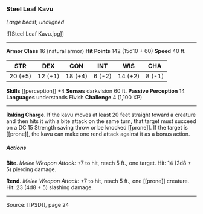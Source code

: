 ### Steel Leaf Kavu
_Large beast, unaligned_

![[Steel Leaf Kavu.jpg]]




---

**Armor Class** 16 (natural armor)
**Hit Points** 142 (15d10 + 60)
**Speed** 40 ft.

| STR     | DEX     | CON     | INT     | WIS     | CHA     |
|---------|---------|---------|---------|---------|---------|
| 20 (+5) | 12 (+1) | 18 (+4) | 6 (-2) | 14 (+2) | 8 (-1) |

**Skills** [[perception]] +4
**Senses** darkvision 60 ft.
**Passive Perception** 14
**Languages** understands Elvish
**Challenge** 4 (1,100 XP)

---

**Raking Charge**. If the kavu moves at least 20 feet straight toward a creature and then hits it with a bite attack on the same turn, that target must succeed on a DC 15 Strength saving throw or be knocked [[prone]]. If the target is [[prone]], the kavu can make one rend attack against it as a bonus action.

##### Actions
**Bite**. _Melee Weapon Attack:_ +7 to hit, reach 5 ft., one target. Hit: 14 (2d8 + 5) piercing damage.

**Rend**. _Melee Weapon Attack:_ +7 to hit, reach 5 ft., one [[prone]] creature. Hit: 23 (4d8 + 5) slashing damage.


---

Source: [[PSD]], page 24